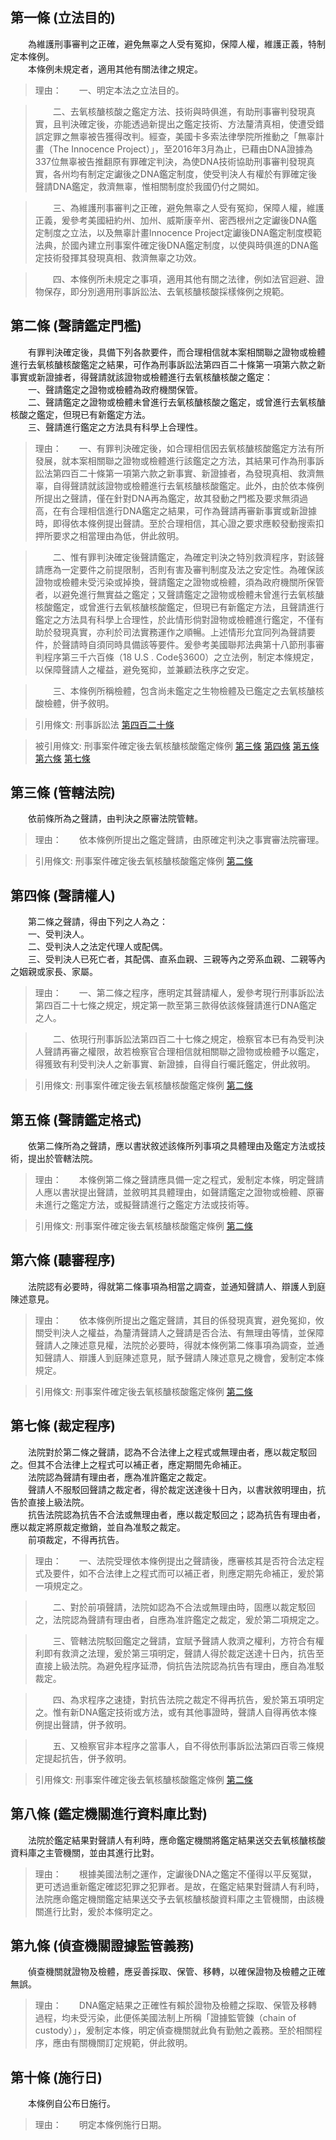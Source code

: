 第一條 (立法目的)
-----------------
　　為維護刑事審判之正確，避免無辜之人受有冤抑，保障人權，維護正義，特制定本條例。  
　　本條例未規定者，適用其他有關法律之規定。  
> 理由：　　一、明定本法之立法目的。

> 　　二、去氧核醣核酸之鑑定方法、技術與時俱進，有助刑事審判發現真實，且判決確定後，亦能透過新提出之鑑定技術、方法釐清真相，使遭受錯誤定罪之無辜被告獲得改判。經查，美國卡多索法律學院所推動之「無辜計畫（The Innocence Project）」，至2016年3月為止，已藉由DNA證據為337位無辜被告推翻原有罪確定判決，為使DNA技術協助刑事審判發現真實，各州均有制定定讞後之DNA鑑定制度，使受判決人有權於有罪確定後聲請DNA鑑定，救濟無辜，惟相關制度於我國仍付之闕如。

> 　　三、為維護刑事審判之正確，避免無辜之人受有冤抑，保障人權，維護正義，爰參考美國紐約州、加州、威斯康辛州、密西根州之定讞後DNA鑑定制度之立法，以及無辜計畫Innocence Project定讞後DNA鑑定制度模範法典，於國內建立刑事案件確定後DNA鑑定制度，以使與時俱進的DNA鑑定技術發揮其發現真相、救濟無辜之功效。

> 　　四、本條例所未規定之事項，適用其他有關之法律，例如法官迴避、證物保存，即分別適用刑事訴訟法、去氧核醣核酸採樣條例之規範。



第二條 (聲請鑑定門檻)
---------------------
　　有罪判決確定後，具備下列各款要件，而合理相信就本案相關聯之證物或檢體進行去氧核醣核酸鑑定之結果，可作為刑事訴訟法第四百二十條第一項第六款之新事實或新證據者，得聲請就該證物或檢體進行去氧核醣核酸之鑑定：  
　　一、聲請鑑定之證物或檢體為政府機關保管。  
　　二、聲請鑑定之證物或檢體未曾進行去氧核醣核酸之鑑定，或曾進行去氧核醣核酸之鑑定，但現已有新鑑定方法。  
　　三、聲請進行鑑定之方法具有科學上合理性。  
> 理由：　　一、有罪判決確定後，如合理相信因去氧核醣核酸鑑定方法有所發展，就本案相關聯之證物或檢體進行該鑑定之方法，其結果可作為刑事訴訟法第四百二十條第一項第六款之新事實、新證據者，為發現真相、救濟無辜，自得聲請就該證物或檢體進行去氧核醣核酸鑑定。此外，由於依本條例所提出之聲請，僅在針對DNA再為鑑定，故其發動之門檻及要求無須過高，在有合理相信進行DNA鑑定之結果，可作為聲請再審新事實或新證據時，即得依本條例提出聲請。至於合理相信，其心證之要求應較發動搜索扣押所要求之相當理由為低，併此敘明。

> 　　二、惟有罪判決確定後聲請鑑定，為確定判決之特別救濟程序，對該聲請應為一定要件之前提限制，否則有害及審判制度及法之安定性。為確保該證物或檢體未受污染或掉換，聲請鑑定之證物或檢體，須為政府機關所保管者，以避免進行無實益之鑑定；又聲請鑑定之證物或檢體未曾進行去氧核醣核酸鑑定，或曾進行去氧核醣核酸鑑定，但現已有新鑑定方法，且聲請進行鑑定之方法具有科學上合理性，於此情形倘對證物或檢體進行鑑定，不僅有助於發現真實，亦利於司法實務運作之順暢。上述情形允宜同列為聲請要件，於聲請時自須同時具備該等要件。爰參考美國聯邦法典第十八節刑事審判程序第三千六百條（18 U.S . Code§3600）之立法例，制定本條規定，以保障聲請人之權益，避免冤抑，並兼顧法秩序之安定。

> 　　三、本條例所稱檢體，包含尚未鑑定之生物檢體及已鑑定之去氧核醣核酸檢體，併予敘明。

> 引用條文: 刑事訴訟法 [第四百二十條](../../法務/刑事/刑事訴訟法.md#第四百二十條-為受判決人利益聲請再審之事由)

> 被引用條文: 刑事案件確定後去氧核醣核酸鑑定條例 [第三條](../../內政/警政/刑事案件確定後去氧核醣核酸鑑定條例.md#第三條-管轄法院) [第四條](../../內政/警政/刑事案件確定後去氧核醣核酸鑑定條例.md#第四條-聲請權人) [第五條](../../內政/警政/刑事案件確定後去氧核醣核酸鑑定條例.md#第五條-聲請鑑定格式) [第六條](../../內政/警政/刑事案件確定後去氧核醣核酸鑑定條例.md#第六條-聽審程序) [第七條](../../內政/警政/刑事案件確定後去氧核醣核酸鑑定條例.md#第七條-裁定程序)



第三條 (管轄法院)
-----------------
　　依前條所為之聲請，由判決之原審法院管轄。  
> 理由：　　依本條例所提出之鑑定聲請，由原確定判決之事實審法院審理。

> 引用條文: 刑事案件確定後去氧核醣核酸鑑定條例 [第二條](../../內政/警政/刑事案件確定後去氧核醣核酸鑑定條例.md#第二條-聲請鑑定門檻)



第四條 (聲請權人)
-----------------
　　第二條之聲請，得由下列之人為之：  
　　一、受判決人。  
　　二、受判決人之法定代理人或配偶。  
　　三、受判決人已死亡者，其配偶、直系血親、三親等內之旁系血親、二親等內之姻親或家長、家屬。  
> 理由：　　一、第二條之程序，應明定其聲請權人，爰參考現行刑事訴訟法第四百二十七條之規定，規定第一款至第三款得依該條聲請進行DNA鑑定之人。

> 　　二、依現行刑事訴訟法第四百二十七條之規定，檢察官本已有為受判決人聲請再審之權限，故若檢察官合理相信就相關聯之證物或檢體予以鑑定，得獲致有利受判決人之新事實、新證據，自得自行囑託鑑定，併此敘明。

> 引用條文: 刑事案件確定後去氧核醣核酸鑑定條例 [第二條](../../內政/警政/刑事案件確定後去氧核醣核酸鑑定條例.md#第二條-聲請鑑定門檻)



第五條 (聲請鑑定格式)
---------------------
　　依第二條所為之聲請，應以書狀敘述該條所列事項之具體理由及鑑定方法或技術，提出於管轄法院。  
> 理由：　　本條例第二條之聲請應具備一定之程式，爰制定本條，明定聲請人應以書狀提出聲請，並敘明其具體理由，如聲請鑑定之證物或檢體、原審未進行之鑑定方法，或擬聲請進行之鑑定方法或技術等。

> 引用條文: 刑事案件確定後去氧核醣核酸鑑定條例 [第二條](../../內政/警政/刑事案件確定後去氧核醣核酸鑑定條例.md#第二條-聲請鑑定門檻)



第六條 (聽審程序)
-----------------
　　法院認有必要時，得就第二條事項為相當之調查，並通知聲請人、辯護人到庭陳述意見。  
> 理由：　　依本條例所提出之鑑定聲請，其目的係發現真實，避免冤抑，攸關受判決人之權益，為釐清聲請人之聲請是否合法、有無理由等情，並保障聲請人之陳述意見權，法院於必要時，得就本條例第二條事項為調查，並通知聲請人、辯護人到庭陳述意見，賦予聲請人陳述意見之機會，爰制定本條規定。

> 引用條文: 刑事案件確定後去氧核醣核酸鑑定條例 [第二條](../../內政/警政/刑事案件確定後去氧核醣核酸鑑定條例.md#第二條-聲請鑑定門檻)



第七條 (裁定程序)
-----------------
　　法院對於第二條之聲請，認為不合法律上之程式或無理由者，應以裁定駁回之。但其不合法律上之程式可以補正者，應定期間先命補正。  
　　法院認為聲請有理由者，應為准許鑑定之裁定。  
　　聲請人不服駁回聲請之裁定者，得於裁定送達後十日內，以書狀敘明理由，抗告於直接上級法院。  
　　抗告法院認為抗告不合法或無理由者，應以裁定駁回之；認為抗告有理由者，應以裁定將原裁定撤銷，並自為准駁之裁定。  
　　前項裁定，不得再抗告。  
> 理由：　　一、法院受理依本條例提出之聲請後，應審核其是否符合法定程式及要件，如不合法律上之程式而可以補正者，則應定期先命補正，爰於第一項規定之。

> 　　二、對於前項聲請，法院如認為不合法或無理由時，固應以裁定駁回之，法院認為聲請有理由者，自應為准許鑑定之裁定，爰於第二項規定之。

> 　　三、管轄法院駁回鑑定之聲請，宜賦予聲請人救濟之權利，方符合有權利即有救濟之法理，爰於第三項明定，聲請人得於裁定送達十日內，抗告至直接上級法院。為避免程序延滯，倘抗告法院認為抗告有理由，應自為准駁裁定。

> 　　四、為求程序之速捷，對抗告法院之裁定不得再抗告，爰於第五項明定之。惟有新DNA鑑定技術或方法，或有其他事證時，聲請人自得再依本條例提出聲請，併予敘明。

> 　　五、又檢察官非本程序之當事人，自不得依刑事訴訟法第四百零三條規定提起抗告，併予敘明。

> 引用條文: 刑事案件確定後去氧核醣核酸鑑定條例 [第二條](../../內政/警政/刑事案件確定後去氧核醣核酸鑑定條例.md#第二條-聲請鑑定門檻)



第八條 (鑑定機關進行資料庫比對)
-------------------------------
　　法院於鑑定結果對聲請人有利時，應命鑑定機關將鑑定結果送交去氧核醣核酸資料庫之主管機關，並由其進行比對。  
> 理由：　　根據美國法制之運作，定讞後DNA之鑑定不僅得以平反冤獄，更可透過重新鑑定確認犯罪之犯罪者。是故，在鑑定結果對聲請人有利時，法院應命鑑定機關鑑定結果送交予去氧核醣核酸資料庫之主管機關，由該機關進行比對，爰於本條明定之。



第九條 (偵查機關證據監管義務)
-----------------------------
　　偵查機關就證物及檢體，應妥善採取、保管、移轉，以確保證物及檢體之正確無誤。  
> 理由：　　DNA鑑定結果之正確性有賴於證物及檢體之採取、保管及移轉過程，均未受污染，此便係美國法制上所稱「證據監管鍊（chain of custody）」，爰制定本條，明定偵查機關就此負有勤勉之義務。至於相關程序，應由有關機關訂定規範，併此敘明。



第十條 (施行日)
---------------
　　本條例自公布日施行。  
> 理由：　　明定本條例施行日期。